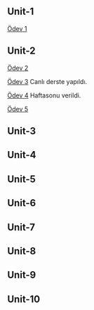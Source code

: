 ## Unit-1


[Ödev 1](Unit1-Practice1.pdf)

## Unit-2

[Ödev 2](Unit2-Practice1.pdf) 

[Ödev 3](8.2.2.pdf) Canlı derste yapıldı.

[Ödev 4](8.2.3.pdf) Haftasonu verildi.

[Ödev 5](8.2.4.pdf)

## Unit-3

## Unit-4

## Unit-5

## Unit-6

## Unit-7

## Unit-8

## Unit-9

## Unit-10


